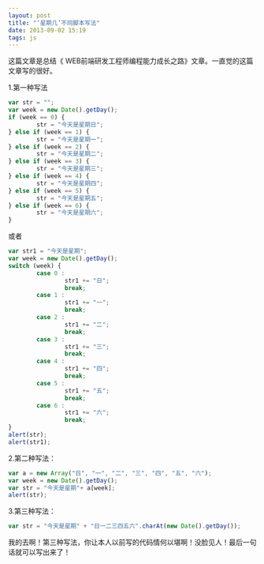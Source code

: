 ```yaml
---
layout: post
title: "‘星期几’不同脚本写法"
date: 2013-09-02 15:19
tags: js
---
```

这篇文章是总结《 WEB前端研发工程师编程能力成长之路》文章。一直觉的这篇文章写的很好。

1.第一种写法
```javascript
var str = "";
var week = new Date().getDay();
if (week == 0) {
        str = "今天是星期日";
} else if (week == 1) {
        str = "今天是星期一";
} else if (week == 2) {
        str = "今天是星期二";
} else if (week == 3) {
        str = "今天是星期三";
} else if (week == 4) {
        str = "今天是星期四";
} else if (week == 5) {
        str = "今天是星期五";
} else if (week == 6) {
        str = "今天是星期六";
}
```

<!-- more -->

或者
```javascript
var str1 = "今天是星期";
var week = new Date().getDay();
switch (week) {
        case 0 :
                str1 += "日";
                break;
        case 1 :
                str1 += "一";
                break;
        case 2 :
                str1 += "二";
                break;
        case 3 :
                str1 += "三";
                break;
        case 4 :
                str1 += "四";
                break;
        case 5 :
                str1 += "五";
                break;
        case 6 :
                str1 += "六";
                break;
}
alert(str);
alert(str1);
```

2.第二种写法：
```javascript
var a = new Array("日", "一", "二", "三", "四", "五", "六");
var week = new Date().getDay();
var str = "今天是星期"+ a[week];
alert(str);
```

3.第三种写法：
```javascript
var str = "今天是星期" + "日一二三四五六".charAt(new Date().getDay());
```

我的去啊！第三种写法，你让本人以前写的代码<span class="stress">情何以堪</span>啊！没脸见人！最后一句话就可以写出来了！